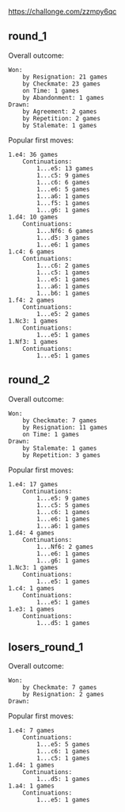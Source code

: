 https://challonge.com/zzmpy6qc

round_1
---------------------------------------
Overall outcome:

    Won:
        by Resignation: 21 games
        by Checkmate: 23 games
        on Time: 1 games
        by Abandonment: 1 games
    Drawn:
        by Agreement: 2 games
        by Repetition: 2 games
        by Stalemate: 1 games
Popular first moves:

    1.e4: 36 games
        Continuations:
            1...e5: 13 games
            1...c5: 9 games
            1...c6: 6 games
            1...e6: 5 games
            1...a6: 1 games
            1...f5: 1 games
            1...g6: 1 games
    1.d4: 10 games
        Continuations:
            1...Nf6: 6 games
            1...d5: 3 games
            1...e6: 1 games
    1.c4: 6 games
        Continuations:
            1...c6: 2 games
            1...c5: 1 games
            1...e5: 1 games
            1...a6: 1 games
            1...b6: 1 games
    1.f4: 2 games
        Continuations:
            1...e5: 2 games
    1.Nc3: 1 games
        Continuations:
            1...e5: 1 games
    1.Nf3: 1 games
        Continuations:
            1...e5: 1 games


round_2
---------------------------------------
Overall outcome:

    Won:
        by Checkmate: 7 games
        by Resignation: 11 games
        on Time: 1 games
    Drawn:
        by Stalemate: 1 games
        by Repetition: 3 games
Popular first moves:

    1.e4: 17 games
        Continuations:
            1...e5: 9 games
            1...c5: 5 games
            1...c6: 1 games
            1...e6: 1 games
            1...a6: 1 games
    1.d4: 4 games
        Continuations:
            1...Nf6: 2 games
            1...e6: 1 games
            1...g6: 1 games
    1.Nc3: 1 games
        Continuations:
            1...e5: 1 games
    1.c4: 1 games
        Continuations:
            1...e5: 1 games
    1.e3: 1 games
        Continuations:
            1...d5: 1 games


losers_round_1
---------------------------------------
Overall outcome:

    Won:
        by Checkmate: 7 games
        by Resignation: 2 games
    Drawn:
Popular first moves:

    1.e4: 7 games
        Continuations:
            1...e5: 5 games
            1...c6: 1 games
            1...c5: 1 games
    1.d4: 1 games
        Continuations:
            1...d5: 1 games
    1.a4: 1 games
        Continuations:
            1...e5: 1 games
